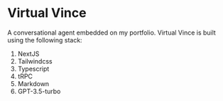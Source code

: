 # Virtual Vince

A conversational agent embedded on my portfolio. Virtual Vince is built using the following stack:

1. NextJS
2. Tailwindcss
3. Typescript
4. tRPC
5. Markdown
6. GPT-3.5-turbo